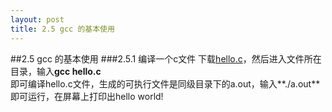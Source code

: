 ```yaml
---
layout: post
title: 2.5 gcc 的基本使用
---
```

##2.5 gcc 的基本使用
###2.5.1 编译一个c文件
下载<a
href="/public/code/hello.c">hello.c</a>，然后进入文件所在目录，输入**gcc
hello.c**<br>
即可编译hello.c文件，生成的可执行文件是同级目录下的a.out，输入**./a.out**即可运行，在屏幕上打印出hello
world!<br>
